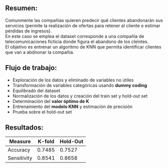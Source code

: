 ## Resumen:  
Comunmente las compañías quieren predecir qué clientes abandonarán sus servicios (permite la realización de ofertas para retener al cliente o estimar pérdidas de ingresos).  
En este caso se emplea el dataset corresponde a una compañía de telecomunicaciones ficticia donde figura el abandono de los cleintes.  
El objetivo es entrenar un algoritmo de KNN que permita identificar clientes que van a abdnonar la compañía.  

## Flujo de trabajo:  

  * Exploración de los datos y eliminado de variables no útiles  
  * Transformación de variables categóricas usando **dummy coding**  
  * Equilibrado del dataset   
  * Normalización de los datos y creación del train set y hold-out set  
  * Determinación del **valor óptimo de K**   
  * Entrenamiento del **modelo KNN** y estimación de precisión   
  * Prueba sobre el hold-out set   

## Resultados:  

Measure  | K-fold  | Hold-Out  |
----------|--------|-----------|
Accuracy  | 0.7485 |  0.7527   |
Sensitivity |  0.8541  | 0.8658 |  
